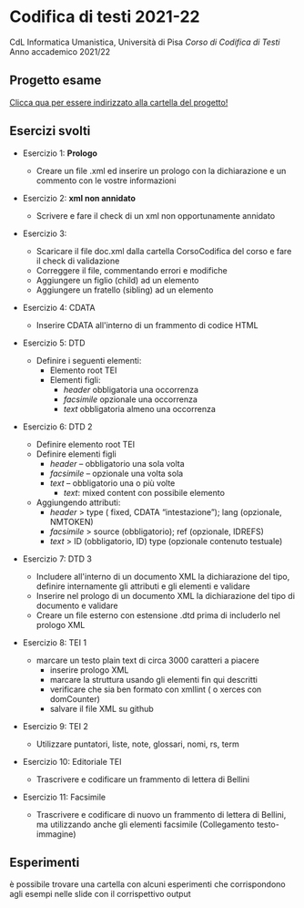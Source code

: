 # Codifica di testi 2021-22 
CdL Informatica Umanistica, Università di Pisa 
_Corso di Codifica di Testi_
Anno accademico 2021/22

## Progetto esame 
[Clicca qua per essere indirizzato alla cartella del progetto!](https://github.com/Rosmerade/progettoEsame-CdT)

## Esercizi svolti 
* Esercizio 1: <b>Prologo</b>
    * Creare un file .xml ed inserire un prologo con la dichiarazione e un commento con le vostre informazioni

* Esercizio 2: <b>xml non annidato</b>
    * Scrivere e fare il check di un xml non opportunamente annidato 

* Esercizio 3: 
    * Scaricare il file doc.xml dalla cartella CorsoCodifica del corso e fare il check di validazione
    * Correggere il file, commentando errori e modifiche
    * Aggiungere un figlio (child) ad un elemento
    * Aggiungere un fratello (sibling) ad un elemento

* Esercizio 4: CDATA 
    * Inserire CDATA all'interno di un frammento di codice HTML  

* Esercizio 5: DTD
    * Definire i seguenti elementi:
        * Elemento root TEI 
        * Elementi figli:
            * _header_ obbligatoria una occorrenza 
            * _facsimile_ opzionale una occorrenza 
            * _text_ obbligatoria almeno una occorrenza 

* Esercizio 6: DTD 2 
    * Definire elemento root TEI 
    * Definire elementi figli
        * _header_ – obbligatorio una sola volta 
        * _facsimile_ – opzionale una volta sola 
        * _text_ – obbligatorio una o più volte 
            * _text_: mixed content con possibile elemento <seg> 
    * Aggiungendo attributi:
        * _header_ > type ( fixed, CDATA “intestazione”); lang (opzionale, NMTOKEN)
        * _facsimile_ > source (obbligatorio); ref (opzionale, IDREFS) 
        * _text_ > ID (obbligatorio, ID) type (opzionale contenuto testuale)

* Esercizio 7: DTD 3
    * Includere all'interno di un documento XML la dichiarazione del tipo, definire internamente gli attributi e gli elementi e validare 
    * Inserire nel prologo di un documento XML la dichiarazione del tipo di documento e validare 
    * Creare un file esterno con estensione .dtd prima di includerlo nel prologo XML 
   
 * Esercizio 8: TEI 1 
    * marcare un testo plain text di circa 3000 caratteri a piacere 
       * inserire prologo XML 
       * marcare la struttura usando gli elementi fin qui descritti
       * verificare che sia ben formato con xmllint ( o xerces con domCounter)
       * salvare il file XML su github 

* Esercizio 9: TEI 2 
   * Utilizzare puntatori, liste, note, glossari, nomi, rs, term

* Esercizio 10: Editoriale TEI
   * Trascrivere e codificare un frammento di lettera di Bellini

* Esercizio 11: Facsimile 
   * Trascrivere e codificare di nuovo un frammento di lettera di Bellini, ma utilizzando anche gli elementi facsimile
   (Collegamento testo-immagine)
  
## Esperimenti
   è possibile trovare una cartella con alcuni esperimenti che corrispondono agli esempi nelle slide con il corrispettivo output
